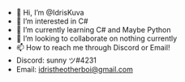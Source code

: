 - 👋 Hi, I’m @IdrisKuva
- 👀 I’m interested in C#
- 🌱 I’m currently learning C# and Maybe Python
- 💞️ I’m looking to collaborate on nothing currently
- 📫 How to reach me through Discord or Email!
- Discord: sunny ツ#4231
- Email: idristheotherboi@gmail.com

<!---
IdrisKuva/IdrisKuva is a ✨ special ✨ repository because its `README.md` (this file) appears on your GitHub profile.
You can click the Preview link to take a look at your changes.
--->
